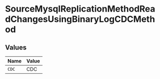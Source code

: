 # SourceMysqlReplicationMethodReadChangesUsingBinaryLogCDCMethod


## Values

| Name  | Value |
| ----- | ----- |
| `CDC` | CDC   |